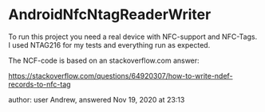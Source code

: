 # AndroidNfcNtagReaderWriter

To run this project you need a real device with NFC-support and NFC-Tags. I used NTAG216 for my tests and everything run as expected.

The NCF-code is based on an stackoverflow.com answer:

https://stackoverflow.com/questions/64920307/how-to-write-ndef-records-to-nfc-tag

author: user Andrew, answered Nov 19, 2020 at 23:13

